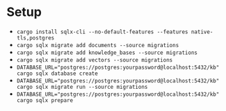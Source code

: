 # Setup

* `cargo install sqlx-cli --no-default-features --features native-tls,postgres`
* `cargo sqlx migrate add documents --source migrations`
* `cargo sqlx migrate add knowledge_bases --source migrations`
* `cargo sqlx migrate add vectors --source migrations`
* `DATABASE_URL="postgres://postgres:yourpassword@localhost:5432/kb" cargo sqlx database create`
* `DATABASE_URL="postgres://postgres:yourpassword@localhost:5432/kb" cargo sqlx migrate run --source migrations`
* `DATABASE_URL="postgres://postgres:yourpassword@localhost:5432/kb" cargo sqlx prepare`

#
